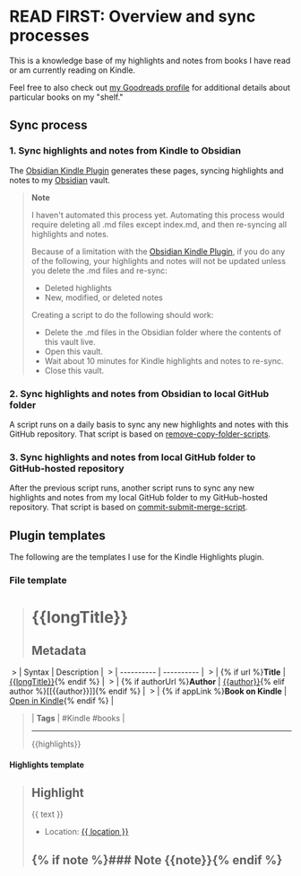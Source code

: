 # READ FIRST: Overview and sync processes

This is a knowledge base of my highlights and notes from books I have read or am currently reading on Kindle.

Feel free to also check out [my Goodreads profile](https://www.goodreads.com/user/show/70600963-joshua-wong) for additional details about particular books on my "shelf."

## Sync process

### 1. Sync highlights and notes from Kindle to Obsidian

The [Obsidian Kindle Plugin](https://github.com/hadynz/obsidian-kindle-plugin) generates these pages, syncing highlights and notes to my [Obsidian](https://obsidian.md/) vault.

> **Note**
> 
> I haven't automated this process yet. Automating this process would require deleting all .md files except index.md, and then re-syncing all highlights and notes. 
> 
> Because of a limitation with the [Obsidian Kindle Plugin](https://github.com/hadynz/obsidian-kindle-plugin), if you do any of the following, your highlights and notes will not be updated unless you delete the .md files and re-sync:
> - Deleted highlights
> - New, modified, or deleted notes
> 
> Creating a script to do the following should work:
> - Delete the .md files in the Obsidian folder where the contents of this vault live.
> - Open this vault.
> - Wait about 10 minutes for Kindle highlights and notes to re-sync.
> - Close this vault.

### 2. Sync highlights and notes from Obsidian to local GitHub folder

A script runs on a daily basis to sync any new highlights and notes with this GitHub repository. That script is based on [remove-copy-folder-scripts](https://josh-wong.github.io/remove-copy-folder-scripts/).

### 3. Sync highlights and notes from local GitHub folder to GitHub-hosted repository

After the previous script runs, another script runs to sync any new highlights and notes from my local GitHub folder to my GitHub-hosted repository. That script is based on [commit-submit-merge-script](https://github.com/josh-wong/commit-submit-merge-script).

## Plugin templates

The following are the templates I use for the Kindle Highlights plugin.

### File template

 
> # {{longTitle}}
>
> ## Metadata
> 
 > | Syntax | Description |
 > | ---------- | ---------- |
 > | {% if url %}**Title** | [{{longTitle}}]({{url}}){% endif %} |
 > | {% if authorUrl %}**Author** | [{{author}}]({{authorUrl}}){% elif author %}[[{{author}}]]{% endif %} |
 > | {% if appLink %}**Book on Kindle** | <a href="{{appLink}}" target="_blank">Open in Kindle</a>{% endif %} |
 > | **Tags** | #Kindle #books |
 > 
> ---
> 
> {{highlights}}

#### Highlights template

> ## Highlight
> 
> {{ text }}
> - Location: [{{ location }}]({{appLink}})
> 
> {% if note %}### Note
> {{note}}{% endif %}
> ---

